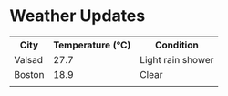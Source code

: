 # Weather Updates

<!-- WEATHER-UPDATE-START -->
<table><tr><th>City</th><th>Temperature (°C)</th><th>Condition</th></tr><tr><td>Valsad</td><td>27.7</td><td>Light rain shower</td></tr><tr><td>Boston</td><td>18.9</td><td>Clear</td></tr><tr><td></td><td></td><td></td></tr></table>
<!-- WEATHER-UPDATE-END -->
